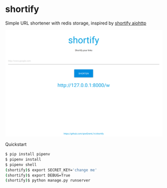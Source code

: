 # shortify
Simple URL shortener with redis storage, inspired by [shortify aiohttp](https://github.com/aio-libs/aiohttp-demos/tree/master/demos/shortify)

![screenshot](/static/images/screenshot_shortify.png)

Quickstart
```bash
$ pip install pipenv
$ pipenv install
$ pipenv shell
(shortify)$ export SECRET_KEY='change me'
(shortify)$ export DEBUG=True
(shortify)$ python manage.py runserver
```